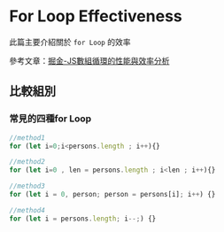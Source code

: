 # For Loop Effectiveness

此篇主要介紹關於 `for Loop` 的效率

參考文章：[掘金-JS數組循環的性能與效率分析](https://juejin.im/post/5b645f536fb9a04fc9376882)

## 比較組別

### 常見的四種for Loop 

```javascript
//method1
for (let i=0;i<persons.length ; i++){}

//method2
for (let i=0 , len = persons.length ; i<len ; i++){}

//method3
for (let i = 0, person; person = persons[i]; i++) {}

//method4
for (let i = persons.length; i--;) {}
```













